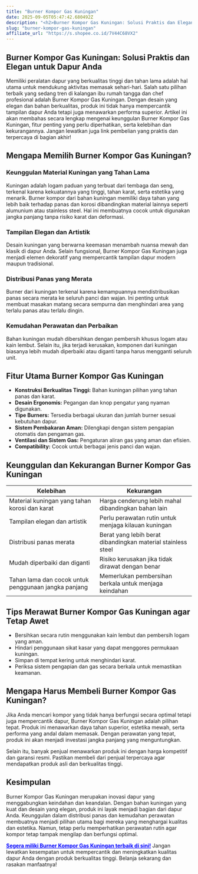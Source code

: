 ```yaml
---
title: "Burner Kompor Gas Kuningan"
date: 2025-09-05T05:47:42.680492Z
description: "<h2>Burner Kompor Gas Kuningan: Solusi Praktis dan Elegan untuk Dapur Anda</h2>..."
slug: "burner-kompor-gas-kuningan"
affiliate_url: "https://s.shopee.co.id/7V44C68VX2"
---
```

<h2>Burner Kompor Gas Kuningan: Solusi Praktis dan Elegan untuk Dapur Anda</h2>

Memiliki peralatan dapur yang berkualitas tinggi dan tahan lama adalah hal utama untuk mendukung aktivitas memasak sehari-hari. Salah satu pilihan terbaik yang sedang tren di kalangan ibu rumah tangga dan chef profesional adalah Burner Kompor Gas Kuningan. Dengan desain yang elegan dan bahan berkualitas, produk ini tidak hanya mempercantik tampilan dapur Anda tetapi juga menawarkan performa superior. Artikel ini akan membahas secara lengkap mengenai keunggulan Burner Kompor Gas Kuningan, fitur penting yang perlu diperhatikan, serta kelebihan dan kekurangannya. Jangan lewatkan juga link pembelian yang praktis dan terpercaya di bagian akhir!

## Mengapa Memilih Burner Kompor Gas Kuningan?

### Keunggulan Material Kuningan yang Tahan Lama

Kuningan adalah logam paduan yang terbuat dari tembaga dan seng, terkenal karena kekuatannya yang tinggi, tahan karat, serta estetika yang menarik. Burner kompor dari bahan kuningan memiliki daya tahan yang lebih baik terhadap panas dan korosi dibandingkan material lainnya seperti alumunium atau stainless steel. Hal ini membuatnya cocok untuk digunakan jangka panjang tanpa risiko karat dan deformasi.

### Tampilan Elegan dan Artistik

Desain kuningan yang berwarna keemasan menambah nuansa mewah dan klasik di dapur Anda. Selain fungsional, Burner Kompor Gas Kuningan juga menjadi elemen dekoratif yang mempercantik tampilan dapur modern maupun tradisional.

### Distribusi Panas yang Merata

Burner dari kuningan terkenal karena kemampuannya mendistribusikan panas secara merata ke seluruh panci dan wajan. Ini penting untuk membuat masakan matang secara sempurna dan menghindari area yang terlalu panas atau terlalu dingin.

### Kemudahan Perawatan dan Perbaikan

Bahan kuningan mudah dibersihkan dengan pembersih khusus logam atau kain lembut. Selain itu, jika terjadi kerusakan, komponen dari kuningan biasanya lebih mudah diperbaiki atau diganti tanpa harus mengganti seluruh unit.

## Fitur Utama Burner Kompor Gas Kuningan

- **Konstruksi Berkualitas Tinggi:** Bahan kuningan pilihan yang tahan panas dan karat.
- **Desain Ergonomis:** Pegangan dan knop pengatur yang nyaman digunakan.
- **Tipe Burners:** Tersedia berbagai ukuran dan jumlah burner sesuai kebutuhan dapur.
- **Sistem Pembakaran Aman:** Dilengkapi dengan sistem pengapian otomatis dan pengaman gas.
- **Ventilasi dan Sistem Gas:** Pengaturan aliran gas yang aman dan efisien.
- **Compatibility:** Cocok untuk berbagai jenis panci dan wajan.

## Keunggulan dan Kekurangan Burner Kompor Gas Kuningan

| Kelebihan | Kekurangan |
|---|---|
| Material kuningan yang tahan korosi dan karat | Harga cenderung lebih mahal dibandingkan bahan lain |
| Tampilan elegan dan artistik | Perlu perawatan rutin untuk menjaga kilauan kuningan |
| Distribusi panas merata | Berat yang lebih berat dibandingkan material stainless steel |
| Mudah diperbaiki dan diganti | Risiko kerusakan jika tidak dirawat dengan benar |
| Tahan lama dan cocok untuk penggunaan jangka panjang | Memerlukan pembersihan berkala untuk menjaga keindahan |

## Tips Merawat Burner Kompor Gas Kuningan agar Tetap Awet

- Bersihkan secara rutin menggunakan kain lembut dan pembersih logam yang aman.
- Hindari penggunaan sikat kasar yang dapat menggores permukaan kuningan.
- Simpan di tempat kering untuk menghindari karat.
- Periksa sistem pengapian dan gas secara berkala untuk memastikan keamanan.

## Mengapa Harus Membeli Burner Kompor Gas Kuningan?

Jika Anda mencari kompor yang tidak hanya berfungsi secara optimal tetapi juga mempercantik dapur, Burner Kompor Gas Kuningan adalah pilihan tepat. Produk ini menawarkan daya tahan superior, estetika mewah, serta performa yang andal dalam memasak. Dengan perawatan yang tepat, produk ini akan menjadi investasi jangka panjang yang menguntungkan.

Selain itu, banyak penjual menawarkan produk ini dengan harga kompetitif dan garansi resmi. Pastikan membeli dari penjual terpercaya agar mendapatkan produk asli dan berkualitas tinggi.

## Kesimpulan

Burner Kompor Gas Kuningan merupakan inovasi dapur yang menggabungkan keindahan dan keandalan. Dengan bahan kuningan yang kuat dan desain yang elegan, produk ini layak menjadi bagian dari dapur Anda. Keunggulan dalam distribusi panas dan kemudahan perawatan membuatnya menjadi pilihan utama bagi mereka yang menghargai kualitas dan estetika. Namun, tetap perlu memperhatikan perawatan rutin agar kompor tetap tampak mengilap dan berfungsi optimal.

<a href="https://s.shopee.co.id/7V44C68VX2" target="_blank" rel="noopener noreferrer" style="color: blue; font-weight: bold;">Segera miliki Burner Kompor Gas Kuningan terbaik di sini!</a> Jangan lewatkan kesempatan untuk mempercantik dan meningkatkan kualitas dapur Anda dengan produk berkualitas tinggi. Belanja sekarang dan rasakan manfaatnya!